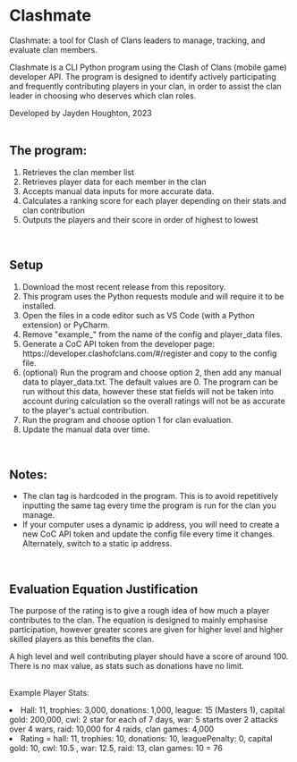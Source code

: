 # Clashmate

Clashmate: a tool for Clash of Clans leaders to manage, tracking, and evaluate clan members.

Clashmate is a CLI Python program using the Clash of Clans (mobile game) developer API. The program is designed to identify actively participating and frequently contributing players in your clan, in order to assist the clan leader in choosing who deserves which clan roles.

Developed by Jayden Houghton, 2023
<br><br>

## The program:
<ol>
  <li>Retrieves the clan member list</li>
  <li>Retrieves player data for each member in the clan</li>
  <li>Accepts manual data inputs for more accurate data.</li>
  <li>Calculates a ranking score for each player depending on their stats and clan contribution</li>
  <li>Outputs the players and their score in order of highest to lowest</li>
</ol>
<br>

## Setup
<ol>
  <li>Download the most recent release from this repository.</li>
  <li>This program uses the Python requests module and will require it to be installed.</li>
  <li>Open the files in a code editor such as VS Code (with a Python extension) or PyCharm.</li>
  <li>Remove "example_" from the name of the config and player_data files.</li>
  <li>Generate a CoC API token from the developer page: https://developer.clashofclans.com/#/register and copy to the config file.
  <li>(optional) Run the program and choose option 2, then add any manual data to player_data.txt. The default values are 0. The program can be run without this data, however these stat fields will not be taken into account during calculation so the overall ratings will not be as accurate to the player's actual contribution.</li>
  <li>Run the program and choose option 1 for clan evaluation.</li>
  <li>Update the manual data over time.</li>
</ol>
<br>

## Notes:
<ul>
  <li>The clan tag is hardcoded in the program. This is to avoid repetitively inputting the same tag every time the program is run for the clan you manage.</li>
  <li>If your computer uses a dynamic ip address, you will need to create a new CoC API token and update the config file every time it changes. Alternately, switch to a static ip address.</li>
</ul>
<br>

## Evaluation Equation Justification

The purpose of the rating is to give a rough idea of how much a player contributes to the clan. The equation is designed to mainly emphasise participation, however greater scores are given for higher level and higher skilled players as this benefits the clan.

A high level and well contributing player should have a score of around 100. There is no max value, as stats such as donations have no limit.
<br><br>

Example Player Stats:
<li>Hall: 11, trophies: 3,000, donations: 1,000, league: 15 (Masters 1), capital gold: 200,000, cwl: 2 star for each of 7 days, war: 5 starts over 2 attacks over 4 wars, raid: 10,000 for 4 raids, clan games: 4,000</li>
<li>Rating = hall: 11, trophies: 10, donations: 10, leaguePenalty: 0, capital gold: 10, cwl: 10.5 , war: 12.5, raid: 13, clan games: 10 = 76</li>


